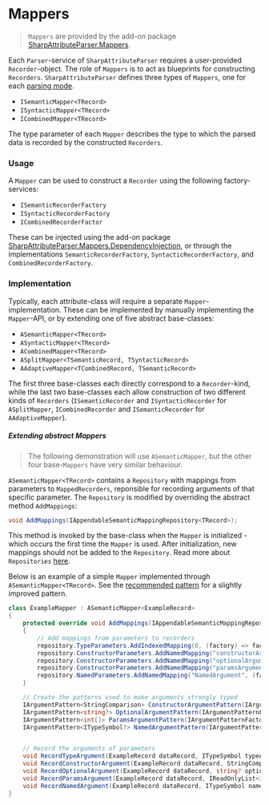 # Mappers

> `Mappers` are provided by the add-on package [SharpAttributeParser.Mappers](https://www.nuget.org/packages/SharpAttributeParser.Mappers/).

Each `Parser`-service of `SharpAttributeParser` requires a user-provided `Recorder`-object. The role of `Mappers` is to act as blueprints for constructing `Recorders`. `SharpAttributeParser` defines three types of `Mappers`, one for each [parsing mode](ParsingModes.md).
* `ISemanticMapper<TRecord>`
* `ISyntacticMapper<TRecord>`
* `ICombinedMapper<TRecord>`

The type parameter of each `Mapper` describes the type to which the parsed data is recorded by the constructed `Recorders`.

### Usage

A `Mapper` can be used to construct a `Recorder` using the following factory-services:
* `ISemanticRecorderFactory`
* `ISyntacticRecorderFactory`
* `ICombinedRecorderFactor`

These can be injected using the add-on package [SharpAttributeParser.Mappers.DependencyInjection](https://www.nuget.org/packages/SharpAttributeParser.Mappers.DependencyInjection/), or through the implementations `SemanticRecorderFactory`, `SyntacticRecorderFactory`, and `CombinedRecorderFactory`.

### Implementation

Typically, each attribute-class will require a separate `Mapper`-implementation. These can be implemented by manually implementing the `Mapper`-API, or by extending one of five abstract base-classes:
* `ASemanticMapper<TRecord>`
* `ASyntacticMapper<TRecord>`
* `ACombinedMapper<TRecord>`
* `ASplitMapper<TSemanticRecord, TSyntacticRecord>`
* `AAdaptiveMapper<TCombinedRecord, TSemanticRecord>`

The first three base-classes each directly correspond to a `Recorder`-kind, while the last two base-classes each allow construction of two different kinds of `Recorders` (`ISemanticRecorder` and `ISyntacticRecorder` for `ASplitMapper`, `ICombinedRecorder` and `ISemanticRecorder` for `AAdaptiveMapper`).

##### Extending abstract Mappers

> The following demonstration will use `ASemanticMapper`, but the other four base-`Mappers` have very similar behaviour.

`ASemanticMapper<TRecord>` contains a `Repository` with mappings from parameters to `MappedRecorders`, reponsible for recording arguments of that specific parameter. The `Repository` is modified by overriding the abstract method `AddMappings`:

```csharp
void AddMappings(IAppendableSemanticMappingRepository<TRecord>);
```

This method is invoked by the base-class when the `Mapper` is initialized - which occurs the first time the `Mapper` is used. After initialization, new mappings should not be added to the `Repository`. Read more about `Repositories` [here](Repositories.md).

Below is an example of a simple `Mapper` implemented through `ASemanticMapper<TRecord>`. See the [recommended pattern](docs/RecommendedPattern/RecommendedPattern.md) for a slightly improved pattern. 

```csharp
class ExampleMapper : ASemanticMapper<ExampleRecord>
{
    protected override void AddMappings(IAppendableSemanticMappingRepository<ExampleRecord> repository)
    {
        // Add mappings from parameters to recorders
        repository.TypeParameters.AddIndexedMapping(0, (factory) => factory.Create(RecordTypeArgument));
        repository.ConstructorParameters.AddNamedMapping("constructorArgument", (factory) => factory.Create(ConstructorArgumentPattern, RecordConstructorArgument));
        repository.ConstructorParameters.AddNamedMapping("optionalArgument", (factory) => factory.Create(OptionalArgumentPattern, RecordOptionalArgument));
        repository.ConstructorParameters.AddNamedMapping("paramsArgument", (factory) => factory.Create(ParamsArgumentPattern, RecordParamsArgument));
        repository.NamedParameters.AddNamedMapping("NamedArgument", (factory) => factory.Create(NamedArgumentPattern, RecordNamedArgument));
    }

    // Create the patterns used to make arguments strongly typed
    IArgumentPattern<StringComparison> ConstructorArgumentPattern(IArgumentPatternFactory factory) => factory.Enum<StringComparison>();
    IArgumentPattern<string?> OptionalArgumentPattern(IArgumentPatternFactory factory) => factory.NullableString();
    IArgumentPattern<int[]> ParamsArgumentPattern(IArgumentPatternFactory factory) => factory.NonNullableArray(factory.Int());
    IArgumentPattern<ITypeSymbol?> NamedArgumentPattern(IArgumentPatternFactory factory) => factory.NullableType();


    // Record the arguments of parameters
    void RecordTypeArgument(ExampleRecord dataRecord, ITypeSymbol typeArgument) => dataRecord.TypeArgument = typeArgument;
    void RecordConstructorArgument(ExampleRecord dataRecord, StringComparison constructorArgument) => dataRecord.ConstructorArgument = constructorArgument;
    void RecordOptionalArgument(ExampleRecord dataRecord, string? optionalArgument) => dataRecord.OptionalArgument = optionalArgument;
    void RecordParamsArgument(ExampleRecord dataRecord, IReadOnlyList<int> paramsArgument) => dataRecord.ParamsArgument = paramsArgument;
    void RecordNamedArgument(ExampleRecord dataRecord, ITypeSymbol namedArgument) => dataRecord.NamedArgument = namedArgument;
}
```